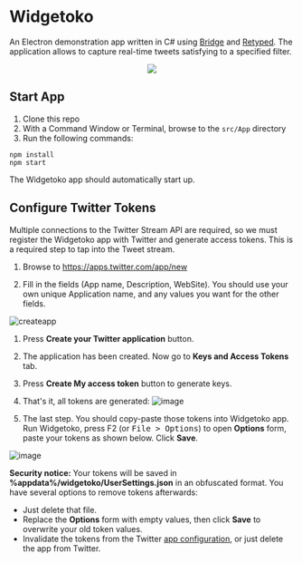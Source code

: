 # Widgetoko

An Electron demonstration app written in C# using [Bridge](http://bridge.net) and [Retyped](https://retyped.com).
The application allows to capture real-time tweets satisfying to a specified filter.

<p align="center"><img src="https://user-images.githubusercontent.com/62210/31511947-99df7488-af46-11e7-8580-f1e5eed44743.png"></p>

## Start App

1. Clone this repo
1. With a Command Window or Terminal, browse to the `src/App` directory
1. Run the following commands:

```
npm install
npm start
```

The Widgetoko app should automatically start up. 

## Configure Twitter Tokens

Multiple connections to the Twitter Stream API are required, so we must register the Widgetoko app with Twitter and generate access tokens. This is a required step to tap into the Tweet stream.

1. Browse to https://apps.twitter.com/app/new

1. Fill in the fields (App name, Description, WebSite). You should use your own unique Application name, and any values you want for the other fields.

![createapp](https://user-images.githubusercontent.com/16582701/31498170-f81c2672-af69-11e7-8444-013fd96dfa62.png)

1. Press **Create your Twitter application** button.

1. The application has been created. Now go to **Keys and Access Tokens** tab.

1. Press **Create My access token** button to generate keys.

1. That's it, all tokens are generated:
![image](https://user-images.githubusercontent.com/16582701/31500006-fde8f8be-af6e-11e7-8765-e360ed843869.png)

1. The last step. You should copy-paste those tokens into Widgetoko app. Run Widgetoko, press F2 (or <kbd>File > Options</kbd>) to open **Options** form, paste your tokens as shown below. Click **Save**.

![image](https://user-images.githubusercontent.com/16582701/31500161-64c1e3fc-af6f-11e7-8972-4747069e87d2.png)

**Security notice:**
Your tokens will be saved in **%appdata%/widgetoko/UserSettings.json** in an obfuscated format. You have several options to remove tokens afterwards:
- Just delete that file.
- Replace the **Options** form with empty values, then click **Save** to overwrite your old token values.
- Invalidate the tokens from the Twitter [app configuration](https://apps.twitter.com/app/), or just delete the app from Twitter.
